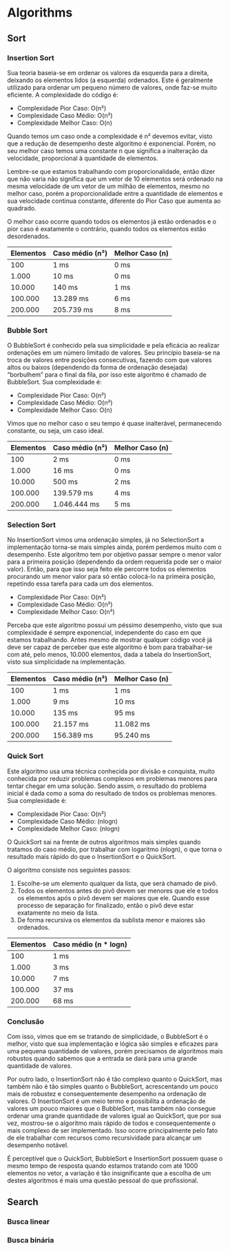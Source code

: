 # Algorithms

## Sort

### Insertion Sort

Sua teoria baseia-se em ordenar os valores da esquerda para a direita, deixando os elementos lidos (a esquerda) ordenados. Este é geralmente utilizado para ordenar um pequeno número de valores, onde faz-se muito eficiente. A complexidade do código é:

- Complexidade Pior Caso: O(n²)
- Complexidade Caso Médio: O(n²)
- Complexidade Melhor Caso: O(n)

Quando temos um caso onde a complexidade é n² devemos evitar, visto que a redução de desempenho deste algoritmo é exponencial. Porém, no seu melhor caso temos uma constante n que significa a inalteração da velocidade, proporcional à quantidade de elementos.

Lembre-se que estamos trabalhando com proporcionalidade, então dizer que não varia não significa que um vetor de 10 elementos será ordenado na mesma velocidade de um vetor de um milhão de elementos, mesmo no melhor caso, porém a proporcionalidade entre a quantidade de elementos e sua velocidade continua constante, diferente do Pior Caso que aumenta ao quadrado.

O melhor caso ocorre quando todos os elementos já estão ordenados e o pior caso é exatamente o contrário, quando todos os elementos estão desordenados.

Elementos   | Caso médio (n²)  | Melhor Caso (n)
----------- | ---------------- | ----------------
100         | 1 ms             | 0 ms
1.000       | 10 ms            | 0 ms
10.000      | 140 ms           | 1 ms
100.000     | 13.289 ms        | 6 ms
200.000     | 205.739 ms       | 8 ms

### Bubble Sort

O BubbleSort é conhecido pela sua simplicidade e pela eficácia ao realizar ordenações em um número limitado de valores. Seu princípio baseia-se na troca de valores entre posições consecutivas, fazendo com que valores altos ou baixos (dependendo da forma de ordenação desejada) “borbulhem” para o final da fila, por isso este algoritmo é chamado de BubbleSort. Sua complexidade é:

- Complexidade Pior Caso: O(n²)
- Complexidade Caso Médio: O(n²)
- Complexidade Melhor Caso: O(n)

Vimos que no melhor caso o seu tempo é quase inalterável, permanecendo constante, ou seja, um caso ideal.

Elementos   | Caso médio (n²)  | Melhor Caso (n)
----------- | ---------------- | ----------------
100         | 2 ms             | 0 ms
1.000       | 16 ms            | 0 ms
10.000      | 500 ms           | 2 ms
100.000     | 139.579 ms       | 4 ms
200.000     | 1.046.444 ms     | 5 ms

### Selection Sort

No InsertionSort vimos uma ordenação simples, já no SelectionSort a implementação torna-se mais simples ainda, porém perdemos muito com o desempenho. Este algoritmo tem por objetivo passar sempre o menor valor para a primeira posição (dependendo da ordem requerida pode ser o maior valor). Então, para que isso seja feito ele percorre todos os elementos procurando um menor valor para só então colocá-lo na primeira posição, repetindo essa tarefa para cada um dos elementos.

- Complexidade Pior Caso: O(n²)
- Complexidade Caso Médio: O(n²)
- Complexidade Melhor Caso: O(n²)

Perceba que este algoritmo possui um péssimo desempenho, visto que sua complexidade é sempre exponencial, independente do caso em que estamos trabalhando. Antes mesmo de mostrar qualquer código você já deve ser capaz de perceber que este algoritmo é bom para trabalhar-se com até, pelo menos, 10.000 elementos, dada a tabela do InsertionSort, visto sua simplicidade na implementação.

Elementos   | Caso médio (n²)  | Melhor Caso (n)
----------- | ---------------- | ----------------
100         | 1 ms             | 1 ms
1.000       | 9 ms             | 10 ms
10.000      | 135 ms           | 95 ms
100.000     | 21.157 ms        | 11.082 ms
200.000     | 156.389 ms       | 95.240 ms

### Quick Sort

Este algoritmo usa uma técnica conhecida por divisão e conquista, muito conhecida por reduzir problemas complexos em problemas menores para tentar chegar em uma solução. Sendo assim, o resultado do problema inicial é dada como a soma do resultado de todos os problemas menores. Sua complexidade é:

- Complexidade Pior Caso: O(n²)
- Complexidade Caso Médio: (nlogn)
- Complexidade Melhor Caso: (nlogn)

O QuickSort sai na frente de outros algoritmos mais simples quando tratamos do caso médio, por trabalhar com logaritmo (nlogn), o que torna o resultado mais rápido do que o InsertionSort e o QuickSort.

O algoritmo consiste nos seguintes passos:

1. Escolhe-se um elemento qualquer da lista, que será chamado de pivô.
2. Todos os elementos antes do pivô devem ser menores que ele e todos os elementos após o pivô devem ser maiores que ele. Quando esse processo de separação for finalizado, então o pivô deve estar exatamente no meio da lista.
3. De forma recursiva os elementos da sublista menor e maiores são ordenados.

Elementos   | Caso médio (n * logn)
----------- | ---------------------
100         | 1 ms
1.000       | 3 ms
10.000      | 7 ms
100.000     | 37 ms
200.000     | 68 ms

### Conclusão

Com isso, vimos que em se tratando de simplicidade, o BubbleSort é o melhor, visto que sua implementação e lógica são simples e eficazes para uma pequena quantidade de valores, porém precisamos de algoritmos mais robustos quando sabemos que a entrada se dará para uma grande quantidade de valores.

Por outro lado, o InsertionSort não é tão complexo quanto o QuickSort, mas também não é tão simples quanto o BubbleSort, acrescentando um pouco mais de robustez e consequentemente desempenho na ordenação de valores. O InsertionSort é um meio termo e possibilita a ordenação de valores um pouco maiores que o BubbleSort, mas também não consegue ordenar uma grande quantidade de valores igual ao QuickSort, que por sua vez, mostrou-se o algoritmo mais rápido de todos e consequentemente o mais complexo de ser implementado. Isso ocorre principalmente pelo fato de ele trabalhar com recursos como recursividade para alcançar um desempenho notável.

É perceptível que o QuickSort, BubbleSort e InsertionSort possuem quase o mesmo tempo de resposta quando estamos tratando com até 1000 elementos no vetor, a variação é tão insignificante que a escolha de um destes algoritmos é mais uma questão pessoal do que profissional.

## Search

### Busca linear

### Busca binária